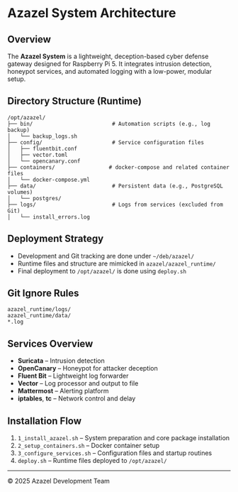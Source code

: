 # Azazel System Architecture

## Overview
The **Azazel System** is a lightweight, deception-based cyber defense gateway designed for Raspberry Pi 5. It integrates intrusion detection, honeypot services, and automated logging with a low-power, modular setup.

## Directory Structure (Runtime)

```plaintext
/opt/azazel/
├── bin/                         # Automation scripts (e.g., log backup)
│   └── backup_logs.sh
├── config/                      # Service configuration files
│   ├── fluentbit.conf
│   ├── vector.toml
│   └── opencanary.conf
├── containers/                 # docker-compose and related container files
│   └── docker-compose.yml
├── data/                        # Persistent data (e.g., PostgreSQL volumes)
│   └── postgres/
├── logs/                        # Logs from services (excluded from Git)
│   └── install_errors.log
```

## Deployment Strategy

- Development and Git tracking are done under `~/deb/azazel/`
- Runtime files and structure are mimicked in `azazel/azazel_runtime/`
- Final deployment to `/opt/azazel/` is done using `deploy.sh`

## Git Ignore Rules

```gitignore
azazel_runtime/logs/
azazel_runtime/data/
*.log
```

## Services Overview

- **Suricata** – Intrusion detection
- **OpenCanary** – Honeypot for attacker deception
- **Fluent Bit** – Lightweight log forwarder
- **Vector** – Log processor and output to file
- **Mattermost** – Alerting platform
- **iptables**, **tc** – Network control and delay

## Installation Flow

1. `1_install_azazel.sh` – System preparation and core package installation
2. `2_setup_containers.sh` – Docker container setup
3. `3_configure_services.sh` – Configuration files and startup routines
4. `deploy.sh` – Runtime files deployed to `/opt/azazel/`

---

© 2025 Azazel Development Team